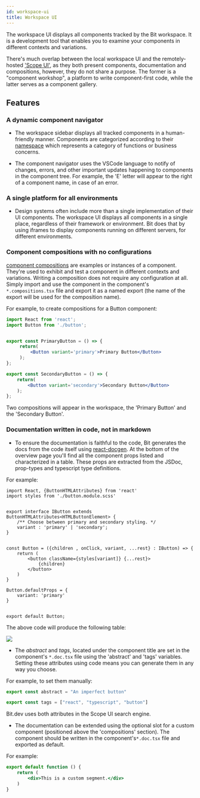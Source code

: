 ```yaml
---
id: workspace-ui
title: Workspace UI
---
```


The workspace UI displays all components tracked by the Bit workspace. It is a development tool that enables you to examine your components in different contexts and variations. 

There's much overlap between the local workspace UI and the remotely-hosted ['Scope UI'](#), as they both present components, documentation and compositions, however, they do not share a purpose. The former is a "component workshop", a platform to write component-first code, while the latter serves as a component gallery.


## Features

### A dynamic component navigator
* The workspace sidebar displays all tracked components in a human-friendly manner. Components are categorized according to their [namespace](#) which represents a category of functions or business concerns.

* The component navigator uses the VSCode language to notify of changes, errors, and other important updates happening to components in the  component tree. For example, the 'E' letter will appear to the right of a component name, in case of an error. 

### A single platform for all environments
* Design systems often include more than a single implementation of their UI components. The workspace UI displays all components in a single place, regardless of their framework or environment. Bit does that by using iframes to display components running on different servers, for different environments.

### Component compositions with no configurations
[component compositions](#) are examples or instances of a component. They're used to exhibit and test a component in different contexts and variations. Writing a composition does not require any configuration at all. Simply import and use the component in the component's `*.compositions.tsx` file and export it as a named export (the name of the export will be used for the composition name).

For example, to create compositions for a Button component:

```jsx
import React from 'react';
import Button from './button';


export const PrimaryButton = () => {
     return(
         <Button variant='primary'>Primary Button</Button>
     );
};

export const SecondaryButton = () => {
    return(
        <Button variant='secondary'>Secondary Button</Button>
    );
};
```
Two compositions will appear in the workspace, the 'Primary Button' and the 'Secondary Button'.

### Documentation written in code, not in markdown

* To ensure the documentation is faithful to the code, Bit generates the docs from the code itself using [react-docgen](https://github.com/reactjs/react-docgen). At the bottom of the overview page you'll find all the component props listed and characterized in a table. These props are extracted from the JSDoc, prop-types and typescript type definitions.

For example:

```tsx
import React, {ButtonHTMLAttributes} from 'react'
import styles from './button.module.scss'


export interface IButton extends  ButtonHTMLAttributes<HTMLButtonElement> {
    /** Choose between primary and secondary styling. */
    variant : 'primary' | 'secondary';
}


const Button = ({children , onClick, variant, ...rest} : IButton) => {
    return (
        <button className={styles[variant]} {...rest}>
            {children}
        </button>
    )
}

Button.defaultProps = {
    variant: 'primary'
}


export default Button;
```
The above code will produce the following table:

![](https://res.cloudinary.com/blog-assets/image/upload/v1595377690/props_screenshot_vuv0px.png)

* The _abstract_ and _tags_, located under the component title are set in the component's `*.doc.tsx` file using the 'abstract' and 'tags' variables. Setting these attributes using code means you can generate them in any way you choose.

For example, to set them manually:

```javascript
export const abstract = "An imperfect button"

export const tags = ["react", "typescript", "button"]
```

Bit.dev uses both attributes in the Scope UI search engine. 

* The documentation can be extended using the optional slot for a custom component (positioned above the 'compositions' section). The component should be written in the component's`*.doc.tsx` file and exported as default. 

For example:

```jsx
export default function () {
    return (
        <div>This is a custom segment.</div>
    )
}
```